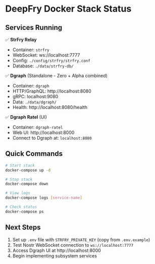 # DeepFry Docker Stack Status

## Services Running

✅ **StrFry Relay**

- Container: `strfry`
- WebSocket: ws://localhost:7777
- Config: `./config/strfry/strfry.conf`
- Database: `./data/strfry-db/`

✅ **Dgraph** (Standalone - Zero + Alpha combined)

- Container: `dgraph`
- HTTP/GraphQL: http://localhost:8080
- gRPC: localhost:9080
- Data: `./data/dgraph/`
- Health: http://localhost:8080/health

✅ **Dgraph Ratel** (UI)

- Container: `dgraph-ratel`
- Web UI: http://localhost:8000
- Connect to Dgraph at: `localhost:8080`

## Quick Commands

```bash
# Start stack
docker-compose up -d

# Stop stack
docker-compose down

# View logs
docker-compose logs [service-name]

# Check status
docker-compose ps
```

## Next Steps

1. Set up `.env` file with `STRFRY_PRIVATE_KEY` (copy from `.env.example`)
2. Test Nostr WebSocket connection to `ws://localhost:7777`
3. Access Dgraph UI at http://localhost:8000
4. Begin implementing subsystem services
